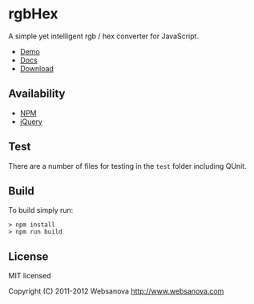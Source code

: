 # rgbHex

A simple yet intelligent rgb / hex converter for JavaScript.

* [Demo](https://websanova.com/utils/rgbhex)
* [Docs](https://websanova.com/docs/rgbhex)
* [Download](https://github.com/websanova/rgbHex/tags)

## Availability

* [NPM](https://www.npmjs.com/package/@websanova/rgbHex)
* [jQuery](https://plugins.jquery.com/rgbHex/)

## Test

There are a number of files for testing in the `test` folder including QUnit.

## Build

To build simply run:

```
> npm install
> npm run build
```

## License

MIT licensed

Copyright (C) 2011-2012 Websanova http://www.websanova.com